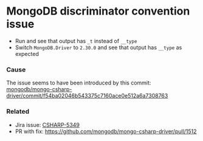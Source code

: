# MongoDB discriminator convention issue
- Run and see that output has `_t` instead of `__type`
- Switch `MongoDB.Driver` to `2.30.0` and see that output has `__type` as expected

### Cause
The issue seems to have been introduced by this commit: [mongodb/mongo-csharp-driver/commit/f54ba02046b543375c7160ace0e512a6a7308763](https://github.com/mongodb/mongo-csharp-driver/commit/f54ba02046b543375c7160ace0e512a6a7308763)

### Related
- Jira issue: [CSHARP-5349](https://jira.mongodb.org/browse/CSHARP-5349)
- PR with fix: https://github.com/mongodb/mongo-csharp-driver/pull/1512
